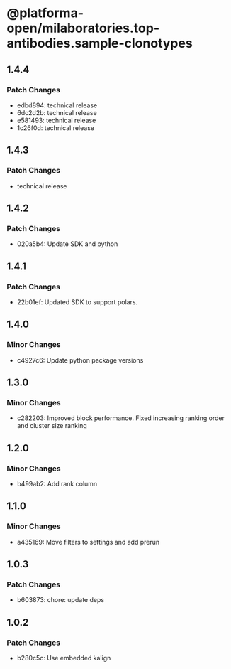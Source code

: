 # @platforma-open/milaboratories.top-antibodies.sample-clonotypes

## 1.4.4

### Patch Changes

- edbd894: technical release
- 6dc2d2b: technical release
- e581493: technical release
- 1c26f0d: technical release

## 1.4.3

### Patch Changes

- technical release

## 1.4.2

### Patch Changes

- 020a5b4: Update SDK and python

## 1.4.1

### Patch Changes

- 22b01ef: Updated SDK to support polars.

## 1.4.0

### Minor Changes

- c4927c6: Update python package versions

## 1.3.0

### Minor Changes

- c282203: Improved block performance. Fixed increasing ranking order and cluster size ranking

## 1.2.0

### Minor Changes

- b499ab2: Add rank column

## 1.1.0

### Minor Changes

- a435169: Move filters to settings and add prerun

## 1.0.3

### Patch Changes

- b603873: chore: update deps

## 1.0.2

### Patch Changes

- b280c5c: Use embedded kalign
